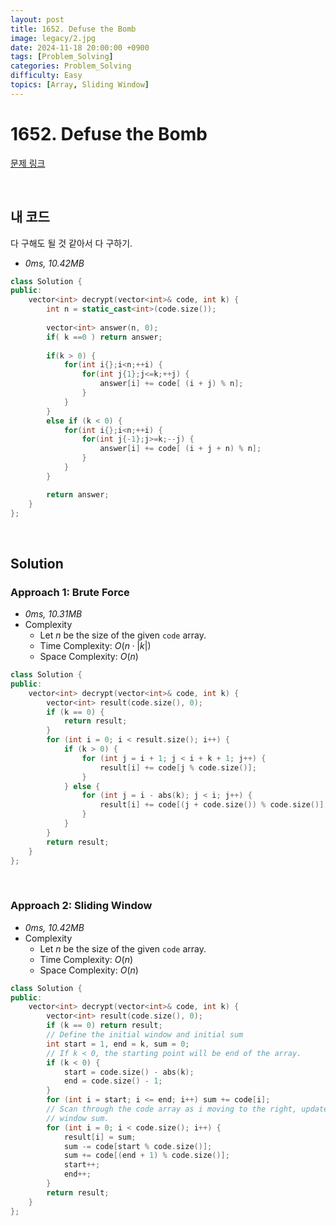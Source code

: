 ```yaml
---
layout: post
title: 1652. Defuse the Bomb
image: legacy/2.jpg
date: 2024-11-18 20:00:00 +0900
tags: [Problem_Solving]
categories: Problem_Solving
difficulty: Easy
topics: [Array, Sliding Window]
---
```


# 1652. Defuse the Bomb
[문제 링크](https://leetcode.com/problems/defuse-the-bomb/description/?envType=daily-question&envId=2024-11-18)

<br/>

## 내 코드
다 구해도 될 것 같아서 다 구하기.

- *0ms, 10.42MB*
```cpp
class Solution {
public:
    vector<int> decrypt(vector<int>& code, int k) {
        int n = static_cast<int>(code.size());
        
        vector<int> answer(n, 0);
        if( k ==0 ) return answer;
        
        if(k > 0) {
            for(int i{};i<n;++i) {
                for(int j{1};j<=k;++j) {
                    answer[i] += code[ (i + j) % n];
                }
            }
        }
        else if (k < 0) {
            for(int i{};i<n;++i) {
                for(int j{-1};j>=k;--j) {
                    answer[i] += code[ (i + j + n) % n];
                }
            }
        }

        return answer;
    }
};
```

<br/>

## Solution

### Approach 1: Brute Force
- *0ms, 10.31MB*
- Complexity
  - Let $n$ be the size of the given `code` array.
  - Time Complexity: $O(n \cdot |k|)$
  - Space Complexity: $O(n)$

```cpp
class Solution {
public:
    vector<int> decrypt(vector<int>& code, int k) {
        vector<int> result(code.size(), 0);
        if (k == 0) {
            return result;
        }
        for (int i = 0; i < result.size(); i++) {
            if (k > 0) {
                for (int j = i + 1; j < i + k + 1; j++) {
                    result[i] += code[j % code.size()];
                }
            } else {
                for (int j = i - abs(k); j < i; j++) {
                    result[i] += code[(j + code.size()) % code.size()];
                }
            }
        }
        return result;
    }
};
```
<br/>

### Approach 2: Sliding Window
- *0ms, 10.42MB*
- Complexity
  - Let $n$ be the size of the given `code` array.
  - Time Complexity: $O(n)$
  - Space Complexity: $O(n)$

```cpp
class Solution {
public:
    vector<int> decrypt(vector<int>& code, int k) {
        vector<int> result(code.size(), 0);
        if (k == 0) return result;
        // Define the initial window and initial sum
        int start = 1, end = k, sum = 0;
        // If k < 0, the starting point will be end of the array.
        if (k < 0) {
            start = code.size() - abs(k);
            end = code.size() - 1;
        }
        for (int i = start; i <= end; i++) sum += code[i];
        // Scan through the code array as i moving to the right, update the
        // window sum.
        for (int i = 0; i < code.size(); i++) {
            result[i] = sum;
            sum -= code[start % code.size()];
            sum += code[(end + 1) % code.size()];
            start++;
            end++;
        }
        return result;
    }
};
```

<br/>

